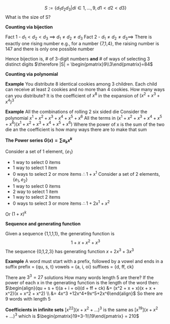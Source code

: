 
$$S := \{d_1d_2d_3 | di ∈ {1, ..., 9}, d1 < d2 < d3\}$$
What is the size of S?

**Counting via bijection**

Fact 1 - $d_1 < d_2 < d_3$ $\implies$ $d_1\neq d_2\neq d_3$ 
Fact 2 - $d_1\neq d_2\neq d_3 \implies$ There is exactly one rising number
e.g., for a number {7,1,4}, the raising number is 147 and there is only one possible number

Hence bijection is,
		# of 3-digit numbers **and** # of ways of selecting 3 distinct digits
$\therefore |S| = \begin{pmatrix}9\\3\end{pmatrix}=84$

**Counting via polynomial**

**Example** You distribute 8 identical cookies among 3 children. Each child can receive at least 2 cookies and no more than 4 cookies. How many ways can you distribute?
It is the coefficient of $x^8$ in the expansion of $(x^2+x^3+x^4)^3$

**Example**  All the combinations of rolling 2 six sided die
Consider the polynomial $x^1 + x^2 + x^3 + x^4 + x^5 + x^6$ 
All the terms in $(x^1 + x^2 + x^3 + x^4 + x^5 + x^6)(x^1 + x^2 + x^3 + x^4 + x^5 + x^6)$
Where the power of x is the sum of the two die an the coefficient is how many ways there are to make that sum


**The Power series $G(x) = \sum a_k x^k$**

Consider a set of 1 element, {$e_1$}
- 1 way to select 0 items
- 1 way to select 1 item
- 0 ways to select 2 or more items
$\therefore 1+x^1$ 
Consider a set of 2 elements, {$e_1, e_2$}
- 1 way to select 0 items
- 2 way to select 1 item
- 1 way to select 2 items
- 0 ways to select 3 or more items
$\therefore 1+2x^1 + x^2$

Or $(1+x)^k$ 

**Sequence and generating function**

Given a sequence {1,1,1,1}, the generating function is $$1+x+x^2+x^3$$
The sequence {0,1,2,3} has generating function $x+2x^3+3x^3$

**Example**
A word must start with a prefix, followed by a vowel and ends in a suffix
prefix = {qu, s, t}
vowels = {a, i, oi}
suffixes = {d, ff, ck}

There are $3^3=27$ solutions
How many words length 5 are there?
If the power of each x in the generating function is the length of the word then:
$\begin{align}(qu + s + t)(a + i + oi)(d + ff + ck) &= (x^2 + x + x)(x + x + x^2)(x + x^2 + x^2) \\ &= 4x^3 +12x^4+9x^5+2x^6\end{align}$
So there are 9 words with length 5

**Coefficients in infinite sets**
$[x^{22}](x+x^2+...)^3$ is the same as $[x^{19}](x+x^2+...)^3$ which is $\begin{pmatrix}19+3-1\\19\end{pmatrix} = 210$

